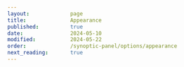 ```yaml
---
layout:             page
title:              Appearance
published:          true
date:               2024-05-10
modified:           2024-05-22
order:              /synoptic-panel/options/appearance
next_reading:       true
---
```

